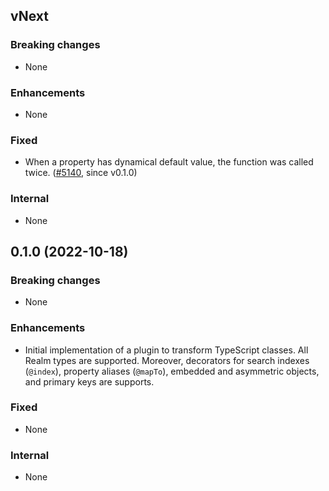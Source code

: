 ## vNext

### Breaking changes
* None

### Enhancements
* None

### Fixed
* When a property has dynamical default value, the function was called twice. ([#5140](https://github.com/realm/realm-js/issues/5140), since v0.1.0)

### Internal
* None

## 0.1.0 (2022-10-18)

### Breaking changes
* None

### Enhancements
* Initial implementation of a plugin to transform TypeScript classes. All Realm types are supported. Moreover, decorators for search indexes (`@index`), property aliases (`@mapTo`), embedded and asymmetric objects, and primary keys are supports.

### Fixed
* None

### Internal
* None
